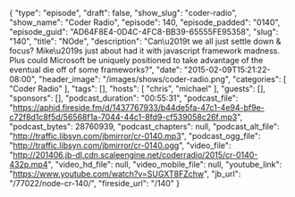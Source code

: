 {
  "type": "episode",
  "draft": false,
  "show_slug": "coder-radio",
  "show_name": "Coder Radio",
  "episode": 140,
  "episode_padded": "0140",
  "episode_guid": "AD64F8E4-0D4C-4FC8-BB39-65555FE95358",
  "slug": "140",
  "title": "NOde",
  "description": "Can\u2019t we all just settle down & focus? Mike\u2019s just about had it with javascript framework madness. Plus could Microsoft be uniquely positioned to take advantage of the eventual die off of some frameworks?",
  "date": "2015-02-09T15:21:22-08:00",
  "header_image": "/images/shows/coder-radio.png",
  "categories": [
    "Coder Radio"
  ],
  "tags": [],
  "hosts": [
    "chris",
    "michael"
  ],
  "guests": [],
  "sponsors": [],
  "podcast_duration": "00:55:31",
  "podcast_file": "https://aphid.fireside.fm/d/1437767933/b44de5fa-47c1-4e94-bf9e-c72f8d1c8f5d/56568f1a-7044-44c1-8fd9-cf539058c26f.mp3",
  "podcast_bytes": 28760939,
  "podcast_chapters": null,
  "podcast_alt_file": "http://traffic.libsyn.com/jbmirror/cr-0140.mp3",
  "podcast_ogg_file": "http://traffic.libsyn.com/jbmirror/cr-0140.ogg",
  "video_file": "http://201406.jb-dl.cdn.scaleengine.net/coderradio/2015/cr-0140-432p.mp4",
  "video_hd_file": null,
  "video_mobile_file": null,
  "youtube_link": "https://www.youtube.com/watch?v=SUGXT8FZchw",
  "jb_url": "/77022/node-cr-140/",
  "fireside_url": "/140"
}

